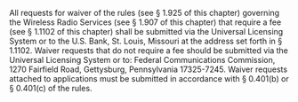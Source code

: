 All requests for waiver of the rules (see § 1.925 of this chapter) governing the Wireless Radio Services (see § 1.907 of this chapter) that require a fee (see § 1.1102 of this chapter) shall be submitted via the Universal Licensing System or to the U.S. Bank, St. Louis, Missouri at the address set forth in § 1.1102. Waiver requests that do not require a fee should be submitted via the Universal Licensing System or to: Federal Communications Commission, 1270 Fairfield Road, Gettysburg, Pennsylvania 17325-7245. Waiver requests attached to applications must be submitted in accordance with § 0.401(b) or § 0.401(c) of the rules.

